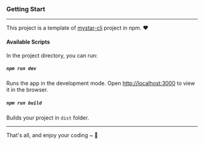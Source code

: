 ### Getting Start

------

This project is a template of [mystar-cli](https://www.npmjs.com/package/mystar-cli) project in npm. ❤

#### Available Scripts

In the project directory, you can run:

##### `npm run dev`

Runs the app in the development mode.
Open [http://localhost:3000](http://localhost:3000/) to view it in the browser.

##### `npm run build`

Builds your project in `dist` folder.

------

That's all, and enjoy your coding ~ 🤞

